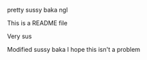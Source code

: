 pretty sussy baka ngl

This is a README file

Very sus

Modified sussy baka
I hope this isn't a problem